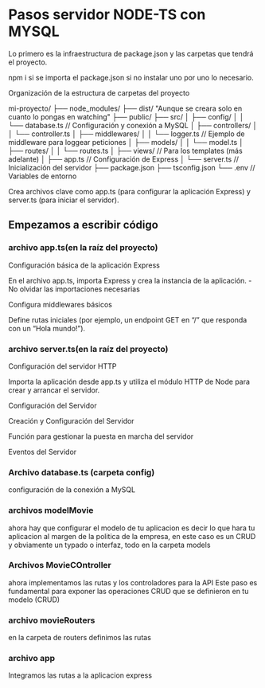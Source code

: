 # Pasos servidor NODE-TS con MYSQL

Lo primero es la infraestructura de package.json y las carpetas que tendrá el proyecto. 

npm i si se importa el package.json si no instalar uno por uno lo necesario.

Organización de la estructura de carpetas del proyecto

mi-proyecto/
├── node_modules/
├── dist/ "Aunque se creara solo en cuanto lo pongas en watching"
├── public/
├── src/
│   ├── config/
│   │   └── database.ts       // Configuración y conexión a MySQL
│   ├── controllers/
│   │   └── controller.ts
│   ├── middlewares/
│   │   └── logger.ts         // Ejemplo de middleware para loggear peticiones
│   ├── models/
│   │   └── model.ts
│   ├── routes/
│   │   └── routes.ts
│   ├── views/                // Para los templates (más adelante)
│   ├── app.ts                // Configuración de Express
│   └── server.ts             // Inicialización del servidor
├── package.json
├── tsconfig.json
└── .env                      // Variables de entorno


Crea archivos clave como app.ts (para configurar la aplicación Express) y server.ts (para iniciar el servidor).

## Empezamos a escribir código

### archivo app.ts(en la raíz del proyecto)
Configuración básica de la aplicación Express

En el archivo app.ts, importa Express y crea la instancia de la aplicación.
    - No olvidar las importaciones necesarias

Configura middlewares básicos 

Define rutas iniciales (por ejemplo, un endpoint GET en “/” que responda con un “Hola mundo!”).

### archivo server.ts(en la raíz del proyecto)
Configuración del servidor HTTP

Importa la aplicación desde app.ts y utiliza el módulo HTTP de Node para crear y arrancar el servidor.

Configuración del Servidor

Creación y Configuración del Servidor

Función para gestionar la puesta en marcha del servidor 

Eventos del Servidor

### Archivo database.ts (carpeta config)
configuración de la conexión a MySQL

### archivos modelMovie

ahora hay que configurar el modelo de tu aplicacion
es decir lo que hara tu aplicacion al margen de la politica de la empresa, en este caso es un CRUD y obviamente un typado o interfaz, todo en la carpeta models


### Archivos MovieCOntroller

ahora implementamos las rutas y los controladores para la API
Este paso es fundamental para exponer las operaciones CRUD  que se definieron en tu modelo (CRUD)

### archivo movieRouters

en la carpeta de routers definimos las rutas 

### archivo app

Integramos las rutas a la aplicacion express







